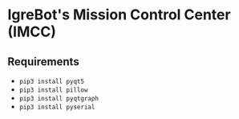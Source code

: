 # IgreBot's Mission Control Center (IMCC)

 
## Requirements

 * `pip3 install pyqt5`
 * `pip3 install pillow`
 * `pip3 install pyqtgraph`
 * `pip3 install pyserial`